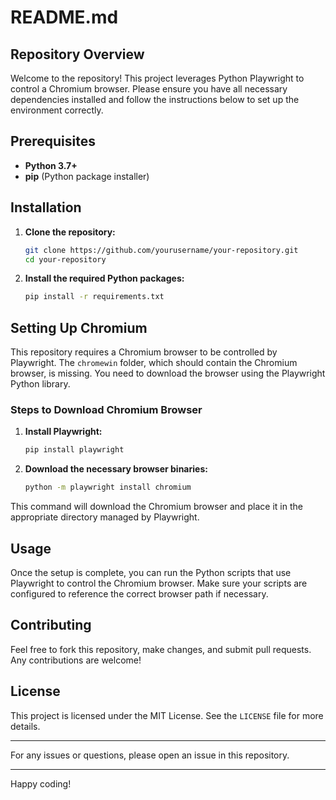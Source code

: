 
# README.md

## Repository Overview

Welcome to the repository! This project leverages Python Playwright to control a Chromium browser. Please ensure you have all necessary dependencies installed and follow the instructions below to set up the environment correctly.

## Prerequisites

- **Python 3.7+**
- **pip** (Python package installer)

## Installation

1. **Clone the repository:**
    ```sh
    git clone https://github.com/yourusername/your-repository.git
    cd your-repository
    ```

2. **Install the required Python packages:**
    ```sh
    pip install -r requirements.txt
    ```

## Setting Up Chromium

This repository requires a Chromium browser to be controlled by Playwright. The `chromewin` folder, which should contain the Chromium browser, is missing. You need to download the browser using the Playwright Python library.

### Steps to Download Chromium Browser

1. **Install Playwright:**
    ```sh
    pip install playwright
    ```

2. **Download the necessary browser binaries:**
    ```sh
    python -m playwright install chromium
    ```

This command will download the Chromium browser and place it in the appropriate directory managed by Playwright.

## Usage

Once the setup is complete, you can run the Python scripts that use Playwright to control the Chromium browser. Make sure your scripts are configured to reference the correct browser path if necessary.

## Contributing

Feel free to fork this repository, make changes, and submit pull requests. Any contributions are welcome!

## License

This project is licensed under the MIT License. See the `LICENSE` file for more details.

---

For any issues or questions, please open an issue in this repository.

---

Happy coding!

